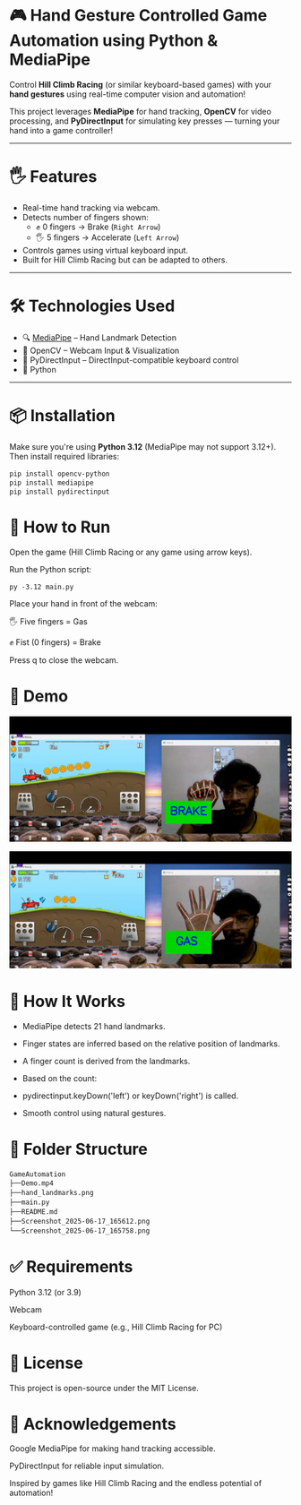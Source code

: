 # 🎮 Hand Gesture Controlled Game Automation using Python & MediaPipe

Control **Hill Climb Racing** (or similar keyboard-based games) with your **hand gestures** using real-time computer vision and automation!

This project leverages **MediaPipe** for hand tracking, **OpenCV** for video processing, and **PyDirectInput** for simulating key presses — turning your hand into a game controller!

---

# 🖐️ Features

- Real-time hand tracking via webcam.
- Detects number of fingers shown:
  - ✊ 0 fingers → Brake (`Right Arrow`)
  - 🖐️ 5 fingers → Accelerate (`Left Arrow`)
- Controls games using virtual keyboard input.
- Built for Hill Climb Racing but can be adapted to others.

---

# 🛠️ Technologies Used

- 🔍 [MediaPipe](https://google.github.io/mediapipe/) – Hand Landmark Detection
- 🎥 OpenCV – Webcam Input & Visualization
- 🧠 PyDirectInput – DirectInput-compatible keyboard control
- 🐍 Python

---

# 📦 Installation

Make sure you're using **Python 3.12** (MediaPipe may not support 3.12+).  
Then install required libraries:

```console
pip install opencv-python
pip install mediapipe
pip install pydirectinput
```


# 🚀 How to Run
Open the game (Hill Climb Racing or any game using arrow keys).

Run the Python script:

```console
py -3.12 main.py
```

Place your hand in front of the webcam:

🖐️ Five fingers = Gas 

✊ Fist (0 fingers) = Brake 

Press q to close the webcam.

# 📸 Demo

![Brake](<Screenshot 2025-06-17 165758.png>)

![Gas](<Screenshot 2025-06-17 165612.png>)

# 🧠 How It Works

* MediaPipe detects 21 hand landmarks.

* Finger states are inferred based on the relative position of landmarks.

* A finger count is derived from the landmarks.

* Based on the count:

* pydirectinput.keyDown('left') or keyDown('right') is called.

* Smooth control using natural gestures.

# 📁 Folder Structure

```bash
GameAutomation
├──Demo.mp4
├──hand_landmarks.png
├──main.py
├──README.md
├──Screenshot_2025-06-17_165612.png
└──Screenshot_2025-06-17_165758.png
```

# ✅ Requirements

Python 3.12 (or 3.9)

Webcam

Keyboard-controlled game (e.g., Hill Climb Racing for PC)

# 📄 License

This project is open-source under the MIT License.

# 🙌 Acknowledgements

Google MediaPipe for making hand tracking accessible.

PyDirectInput for reliable input simulation.

Inspired by games like Hill Climb Racing and the endless potential of automation!


